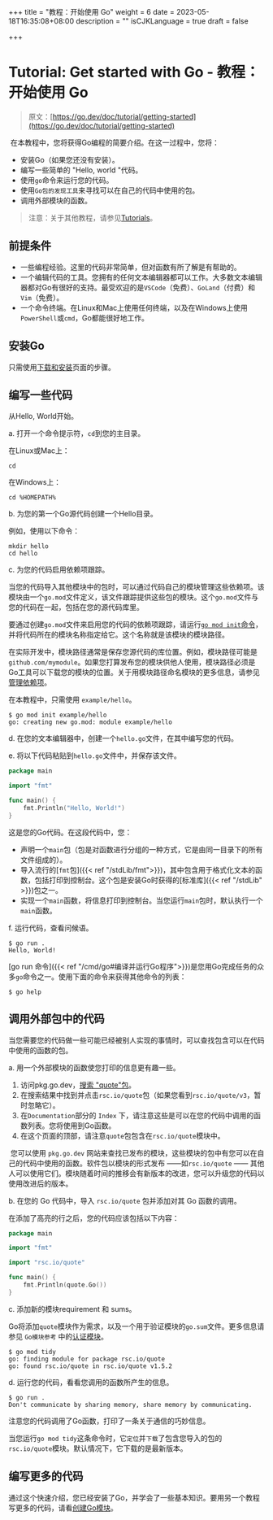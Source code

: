 +++
title = "教程：开始使用 Go"
weight = 6
date = 2023-05-18T16:35:08+08:00
description = ""
isCJKLanguage = true
draft = false

+++
# Tutorial: Get started with Go - 教程：开始使用 Go

> 原文：[https://go.dev/doc/tutorial/getting-started](https://go.dev/doc/tutorial/getting-started)

​	在本教程中，您将获得Go编程的简要介绍。在这一过程中，您将：

- 安装Go（如果您还没有安装）。
- 编写一些简单的 "Hello, world "代码。
- 使用`go`命令来运行您的代码。
- 使用`Go包的发现工具`来寻找可以在自己的代码中使用的包。
- 调用外部模块的函数。

> 注意：关于其他教程，请参见[Tutorials](../Tutorials)。

## 前提条件

- 一些编程经验。这里的代码非常简单，但对函数有所了解是有帮助的。
- 一个编辑代码的工具。您拥有的任何文本编辑器都可以工作。大多数文本编辑器都对Go有很好的支持。最受欢迎的是`VSCode`（免费）、`GoLand`（付费）和`Vim`（免费）。
- 一个命令终端。在Linux和Mac上使用任何终端，以及在Windows上使用`PowerShell`或`cmd`，Go都能很好地工作。

## 安装Go

只需使用[下载和安装](../InstallingGo)页面的步骤。

## 编写一些代码

从Hello, World开始。

a. 打开一个命令提示符，`cd`到您的主目录。

在Linux或Mac上：

```shell
cd
```

在Windows上：

```shell
cd %HOMEPATH%
```

b. 为您的第一个Go源代码创建一个Hello目录。

例如，使用以下命令：

```shell
mkdir hello
cd hello
```

c. 为您的代码启用依赖项跟踪。

当您的代码导入其他模块中的包时，可以通过代码自己的模块管理这些依赖项。该模块由一个`go.mod`文件定义，该文件跟踪提供这些包的模块。这个`go.mod`文件与您的代码在一起，包括在您的源代码库里。

要通过创建`go.mod`文件来启用您的代码的依赖项跟踪，请运行[`go mod init`命令](../../References/GoModulesReference/Module-awareCommands/#go-mod-init)，并将代码所在的模块名称指定给它。这个名称就是该模块的模块路径。

在实际开发中，模块路径通常是保存您源代码的库位置。例如，模块路径可能是`github.com/mymodule`。如果您打算发布您的模块供他人使用，模块路径必须是Go工具可以下载您的模块的位置。关于用模块路径命名模块的更多信息，请参见[管理依赖项](../../UsingAndUnderstandingGo/ManagingDependencies)。

在本教程中，只需使用 `example/hello`。

```shell
$ go mod init example/hello
go: creating new go.mod: module example/hello
```

d. 在您的文本编辑器中，创建一个`hello.go`文件，在其中编写您的代码。

e. 将以下代码粘贴到`hello.go`文件中，并保存该文件。

```go title="hello.go" linenums="1"
package main

import "fmt"

func main() {
    fmt.Println("Hello, World!")
}
```

这是您的Go代码。在这段代码中，您：

- 声明一个`main`包（包是对函数进行分组的一种方式，它是由同一目录下的所有文件组成的）。
- 导入流行的[`fmt`包]({{< ref "/stdLib/fmt">}})，其中包含用于格式化文本的函数，包括打印到控制台。这个包是安装Go时获得的[标准库]({{< ref "/stdLib" >}})包之一。
- 实现一个`main`函数，将信息打印到控制台。当您运行`main`包时，默认执行一个`main`函数。

f. 运行代码，查看问候语。

```shell
$ go run .
Hello, World!
```

[go run 命令]({{< ref "/cmd/go#编译并运行Go程序">}})是您用Go完成任务的众多`go`命令之一。使用下面的命令来获得其他命令的列表：

```shell
$ go help
```

## 调用外部包中的代码

​	当您需要您的代码做一些可能已经被别人实现的事情时，可以查找包含可以在代码中使用的函数的包。

a. 用一个外部模块的函数使您打印的信息更有趣一些。

1. 访问pkg.go.dev，[搜索 "quote"包](https://pkg.go.dev/search?q=quote)。
2. 在搜索结果中找到并点击`rsc.io/quote`包（如果您看到`rsc.io/quote/v3`，暂时忽略它）。
3. 在`Documentation`部分的 `Index` 下，请注意这些是可以在您的代码中调用的函数列表。您将使用到Go函数。
4. 在这个页面的顶部，请注意`quote`包包含在`rsc.io/quote`模块中。

​	您可以使用 `pkg.go.dev` 网站来查找已发布的模块，这些模块的包中有您可以在自己的代码中使用的函数。软件包以模块的形式发布 ——如`rsc.io/quote` —— 其他人可以使用它们。模块随着时间的推移会有新版本的改进，您可以升级您的代码以使用改进后的版本。

b. 在您的 Go 代码中，导入 `rsc.io/quote` 包并添加对其 Go 函数的调用。

在添加了高亮的行之后，您的代码应该包括以下内容：

```go hl_lines="5 5" title="hello.go" linenums="1"
package main

import "fmt"

import "rsc.io/quote"

func main() {
    fmt.Println(quote.Go())
}
```

c. 添加新的模块requirement 和 sums。

​	Go将添加`quote`模块作为需求，以及一个用于验证模块的`go.sum`文件。更多信息请参见 `Go模块参考` 中的[认证模块](../../References/GoModulesReference/AuthenticatingModules)。

```shell
$ go mod tidy
go: finding module for package rsc.io/quote
go: found rsc.io/quote in rsc.io/quote v1.5.2
```

d. 运行您的代码，看看您调用的函数所产生的信息。

```shell
$ go run .
Don't communicate by sharing memory, share memory by communicating.
```

注意您的代码调用了Go函数，打印了一条关于通信的巧妙信息。

当您运行`go mod tidy`这条命令时，它`定位`并`下载`了包含您导入的包的`rsc.io/quote`模块。默认情况下，它下载的是最新版本。

## 编写更多的代码

​	通过这个快速介绍，您已经安装了Go，并学会了一些基本知识。要用另一个教程写更多的代码，请看[创建Go模块](../TutorialCreateAGoModule)。